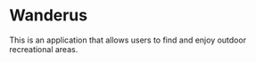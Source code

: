 # Wanderus 

This is an application that allows users to find and enjoy outdoor recreational areas. 
